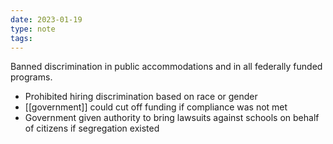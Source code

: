 ```yaml
---
date: 2023-01-19
type: note
tags:
---
```


Banned discrimination in public accommodations and in all federally funded programs.
- Prohibited hiring discrimination based on race or gender
- [[government]] could cut off funding if compliance was not met
- Government given authority to bring lawsuits against schools on behalf of citizens if segregation existed
